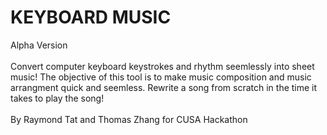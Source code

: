 # KEYBOARD MUSIC
Alpha Version
<BR><BR>
Convert computer keyboard keystrokes and rhythm seemlessly into sheet music! The objective of this tool is to make music composition and music arrangment quick and seemless. Rewrite a song from scratch in the time it takes to play the song!<br><br>
By Raymond Tat and Thomas Zhang for CUSA Hackathon
